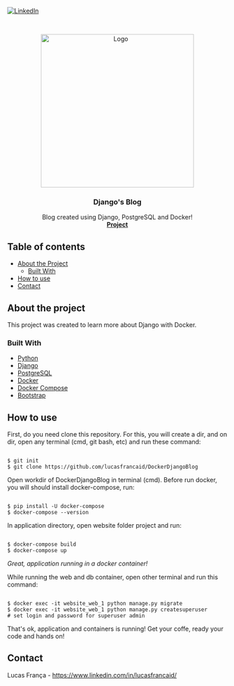 <!-- PROJECT SHIELDS -->
[![LinkedIn][linkedin-shield]][linkedin-url]

<!-- PROJECT LOGO -->
<br />
<p align="center">
  <a href="https://github.com/lucasfrancaid/DockerDjangoBlog">
    <img src="https://uploaddeimagens.com.br/images/002/561/380/full/Design_sem_nome.png?1585686482" alt="Logo" width="350" height="350">
  </a>

  <h3 align="center">Django's Blog</h3>

  <p align="center">
    Blog created using Django, PostgreSQL and Docker!
    <br />
    <a href="https://github.com/lucasfrancaid/DockerDjangoBlog"><strong>Project</strong></a>
  </p>
</p>



<!-- TABLE OF CONTENTS -->
## Table of contents

* [About the Project](#about-the-project)
  * [Built With](#built-with)
* [How to use](#how-to-use)
* [Contact](#contact)
<!--* [License](#license)-->


<!-- ABOUT THE PROJECT -->
## About the project

This project was created to learn more about Django with Docker.



### Built With
* [Python](https://www.python.org/)
* [Django](https://www.djangoproject.com/)
* [PostgreSQL](https://www.postgresql.org/)
* [Docker](https://www.docker.com/)
* [Docker Compose](https://docs.docker.com/compose/)
* [Bootstrap](https://getbootstrap.com/)



<!-- HOW TO USE -->
## How to use

First, do you need clone this repository.
For this, you will create a dir, and on dir, open any terminal (cmd, git bash, etc) and run these command:
<pre><code>
$ git init
$ git clone https://github.com/lucasfrancaid/DockerDjangoBlog
</code></pre>

Open workdir of DockerDjangoBlog in terminal (cmd). Before run docker, you will should install docker-compose, run:
<pre><code>
$ pip install -U docker-compose
$ docker-compose --version
</code></pre>

In application directory, open website folder project and run:
<pre><code>
$ docker-compose build
$ docker-compose up
</code></pre>


*Great, application running in a docker container!*


While running the web and db container, open other terminal and run this command:
<pre><code>
$ docker exec -it website_web_1 python manage.py migrate
$ docker exec -it website_web_1 python manage.py createsuperuser
# set login and password for superuser admin
</code></pre>


That's ok, application and containers is running! Get your coffe, ready your code and hands on!


<!-- LICENSE -->
<!-- ## License -->

<!-- Distributed under the MIT License. -->


<!-- CONTACT -->
## Contact

Lucas França - https://www.linkedin.com/in/lucasfrancaid/



<!-- MARKDOWN LINKS & IMAGES -->
<!-- https://www.markdownguide.org/basic-syntax/#reference-style-links -->
[linkedin-shield]: https://img.shields.io/badge/-LinkedIn-black.svg?style=flat-square&logo=linkedin&colorB=555
[linkedin-url]: https://linkedin.com/in/lucasfrancaid
